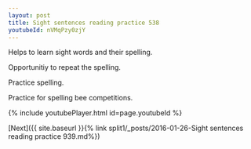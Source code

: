 ```yaml
---
layout: post
title: Sight sentences reading practice 538
youtubeId: nVMqPzy0zjY
---
```

 
 
Helps to learn sight words and their spelling.

Opportunitiy to repeat the spelling. 

Practice spelling. 
 
Practice for spelling bee competitions. 
 
{% include youtubePlayer.html id=page.youtubeId %}
 
 

[Next]({{ site.baseurl }}{% link  split1/_posts/2016-01-26-Sight sentences reading practice 939.md%})
 

